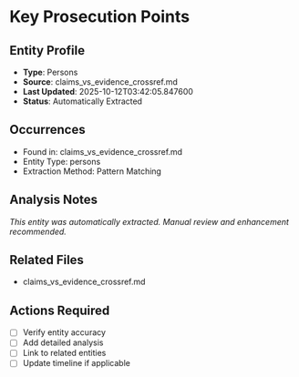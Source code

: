 # Key Prosecution Points

## Entity Profile
- **Type**: Persons
- **Source**: claims_vs_evidence_crossref.md
- **Last Updated**: 2025-10-12T03:42:05.847600
- **Status**: Automatically Extracted

## Occurrences
- Found in: claims_vs_evidence_crossref.md
- Entity Type: persons
- Extraction Method: Pattern Matching

## Analysis Notes
*This entity was automatically extracted. Manual review and enhancement recommended.*

## Related Files
- claims_vs_evidence_crossref.md

## Actions Required
- [ ] Verify entity accuracy
- [ ] Add detailed analysis
- [ ] Link to related entities
- [ ] Update timeline if applicable
